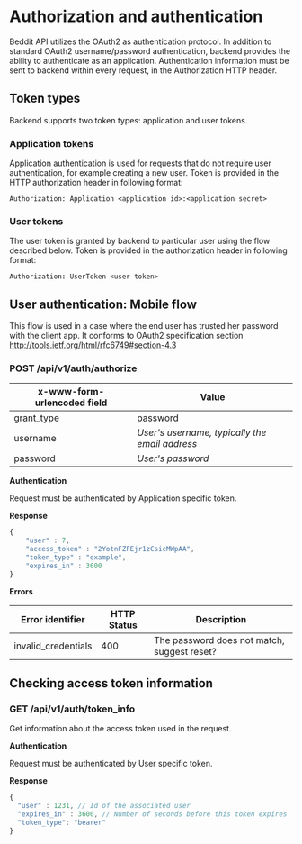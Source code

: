 # Authorization and authentication

Beddit API utilizes the OAuth2 as authentication protocol. In addition to
standard OAuth2 username/password authentication, backend provides the ability
to authenticate as an application. Authentication information must be sent to
backend within every request, in the Authorization HTTP header.

## Token types

Backend supports two token types: application and user tokens.

### Application tokens

Application authentication is used for requests that do not require user
authentication, for example creating a new user. Token is provided in the
HTTP authorization header in following format:

```
Authorization: Application <application id>:<application secret>
```

### User tokens

The user token is granted by backend to particular user using the flow described
below. Token is provided in the authorization header in following format:

```
Authorization: UserToken <user token>
```

## User authentication: Mobile flow

This flow is used in a case where the end user has trusted her password with the
client app. It conforms to OAuth2 specification section
http://tools.ietf.org/html/rfc6749#section-4.3

### POST /api/v1/auth/authorize

x-www-form-urlencoded field | Value
----------|------
grant_type | password
username | _User's username, typically the email address_
password | _User's password_

**Authentication**

Request must be authenticated by Application specific token.

**Response**

```javascript
{
    "user" : 7,
    "access_token" : "2YotnFZFEjr1zCsicMWpAA",
    "token_type" : "example",
    "expires_in" : 3600
}
```

**Errors**

Error identifier | HTTP Status | Description
-----------------|-------------|------------
invalid_credentials | 400 | The password does not match, suggest reset?


## Checking access token information

### GET /api/v1/auth/token_info

Get information about the access token used in the request.

**Authentication**

Request must be authenticated by User specific token.

**Response**

```javascript
{
  "user" : 1231, // Id of the associated user
  "expires_in" : 3600, // Number of seconds before this token expires
  "token_type": "bearer"
}
```
